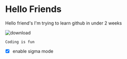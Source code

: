 <h1> Hello Friends </h1>
<p>Hello friend's I'm trying to learn github in under 2 weeks</p>

![download](https://github.com/user-attachments/assets/a128ab5a-c0fc-4e18-8da9-40432b0803d0)
```
Coding is fun
```
- [x] enable sigma mode
